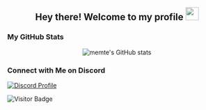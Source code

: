 <h2 align="center">Hey there! Welcome to my profile <img src="https://media.giphy.com/media/hvRJCLFzcasrR4ia7z/giphy.gif" width="30px"></h2>


### My GitHub Stats
<p align="center"> <img src="https://github-readme-stats.vercel.app/api?username=memte&show_icons=true&theme=radical&count_private=true&hide_border=true" alt="memte's GitHub stats" /> </p>

### Connect with Me on Discord
[![Discord Profile](https://lanyard-profile-readme.vercel.app/api/690634258691391589)](https://discord.com/users/690634258691391589)

![Visitor Badge](https://komarev.com/ghpvc/?username=memte&color=c50808)
